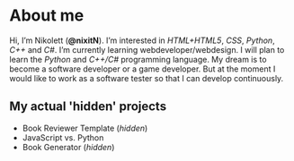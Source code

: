 # About me
Hi, I’m Nikolett (**@nixitN**). I’m interested in *HTML+HTML5*, *CSS*, *Python*, *C++* and *C#*. I’m currently learning webdeveloper/webdesign. I will plan to learn the *Python* and *C++/C#* programming language.
My dream is to become a software developer or a game developer. But at the moment I would like to work as a software tester so that I can develop continuously.

## My actual 'hidden' projects
- Book Reviewer Template (*hidden*)
- JavaScript vs. Python
- Book Generator (*hidden*)

<!---
nixitN/nixitN is a ✨ special ✨ repository because its `README.md` (this file) appears on your GitHub profile.
You can click the Preview link to take a look at your changes.
--->
